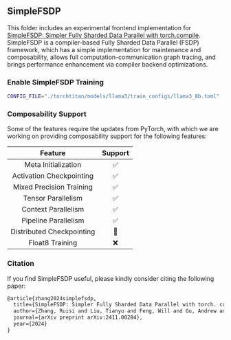 ## SimpleFSDP

This folder includes an experimental frontend implementation for [SimpleFSDP: Simpler Fully Sharded Data Parallel with torch.compile](https://arxiv.org/abs/2411.00284). SimpleFSDP is a compiler-based Fully Sharded Data Parallel (FSDP) framework, which has a simple implementation for maintenance and composability, allows full computation-communication graph tracing, and brings performance enhancement via compiler backend optimizations.

### Enable SimpleFSDP Training

```bash
CONFIG_FILE="./torchtitan/models/llama3/train_configs/llama3_8b.toml" ./run_train.sh --model.name llama3_simple_fsdp --training.compile
```

### Composability Support

Some of the features require the updates from PyTorch, with which we are working on providing composability support for the following features:

| Feature | Support |
| :--------: | :--------: |
|Meta Initialization| ✅ |
|Activation Checkpointing| ✅ |
|Mixed Precision Training| ✅ |
|Tensor Parallelism| ✅ |
|Context Parallelism| ✅ |
|Pipeline Parallelism| ✅ |
|Distributed Checkpointing| 🚧 |
|Float8 Training| ❌ |


### Citation

If you find SimpleFSDP useful, please kindly consider citing the following paper:

```latex
@article{zhang2024simplefsdp,
  title={SimpleFSDP: Simpler Fully Sharded Data Parallel with torch. compile},
  author={Zhang, Ruisi and Liu, Tianyu and Feng, Will and Gu, Andrew and Purandare, Sanket and Liang, Wanchao and Massa, Francisco},
  journal={arXiv preprint arXiv:2411.00284},
  year={2024}
}
```
